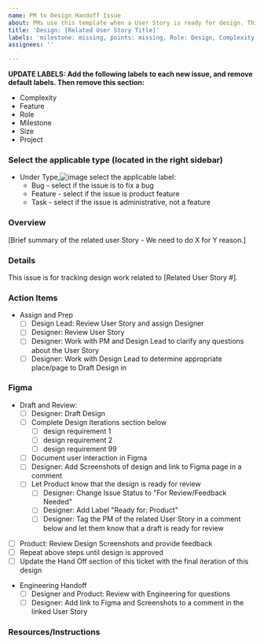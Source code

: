 ```yaml
---
name: PM to Design Handoff Issue
about: PMs use this template when a User Story is ready for design. This will be a separate issue for design to track their work.
title: 'Design: [Related User Story Title]'
labels: 'milestone: missing, points: missing, Role: Design, Complexity: Missing, Feature: Missing'
assignees: ''

---
```


**UPDATE LABELS: Add the following labels to each new issue, and remove default labels. Then remove this section:**
* Complexity
* Feature
* Role
* Milestone
* Size 
* Project 

### Select the applicable type (located in the right sidebar)
- Under Type,![image](https://github.com/user-attachments/assets/aaf85aa9-ac24-41c7-aac5-e0fd10a3f5de)
 select the applicable label:
  - Bug - select if the issue is to fix a bug
  - Feature - select if the issue is product feature
  - Task - select if the issue is administrative, not a feature

### Overview
[Brief summary of the related user Story - We need to do X for Y reason.]

### Details
This issue is for tracking design work related to [Related User Story #]. 

### Action Items
- Assign and Prep
  - [ ] Design Lead: Review User Story and assign Designer
  - [ ] Designer: Review User Story
  - [ ] Designer: Work with PM and Design Lead to clarify any questions about the User Story
  - [ ] Designer: Work with Design Lead to determine appropriate place/page to Draft Design in
### Figma
- Draft and Review:
   - [ ] Designer: Draft Design
   - [ ] Complete Design Iterations section below
      - [ ] design requirement 1
      - [ ] design requirement 2
      - [ ] design requirement 99
   - [ ] Document user interaction in Figma
   - [ ] Designer: Add Screenshots of design and link to Figma page in a comment
   - [ ] Let Product know that the design is ready for review
      - [ ] Designer: Change Issue Status to "For Review/Feedback Needed"
      - [ ] Designer: Add Label "Ready for: Product"
      - [ ] Designer: Tag the PM of the related User Story in a comment below and let them know that a draft is ready for review
- [ ] Product: Review Design Screenshots and provide feedback
- [ ] Repeat above steps until design is approved
- [ ] Update the Hand Off section of this ticket with the final iteration of this design
- Engineering Handoff
   - [ ] Designer and Product: Review with Engineering for questions
   - [ ] Designer: Add link to Figma and Screenshots to a comment in the linked User Story

### Resources/Instructions
